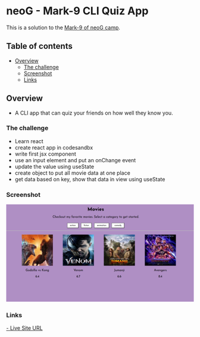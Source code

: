 # neoG - Mark-9 CLI Quiz App

This is a solution to the [Mark-9 of neoG camp](https://neog.camp/guide/lesson-five).

## Table of contents

- [Overview](#overview)
  - [The challenge](#the-challenge)
  - [Screenshot](#screenshot)
  - [Links](#links)


## Overview
- A CLI app that can quiz your friends on how well they know you.

### The challenge

- Learn react
- create react app in codesandbx
- write first jsx component
- use an input element and put an onChange event
- update the value using useState
- create object to put all movie data at one place
- get data based on key, show that data in view using useState

### Screenshot

![](mark9.png)


### Links


[- Live Site URL](https://codesandbox.io/embed/github/git-0r/mark9_movieRecommendation/tree/main/?fontsize=14&hidenavigation=1&theme=dark)
